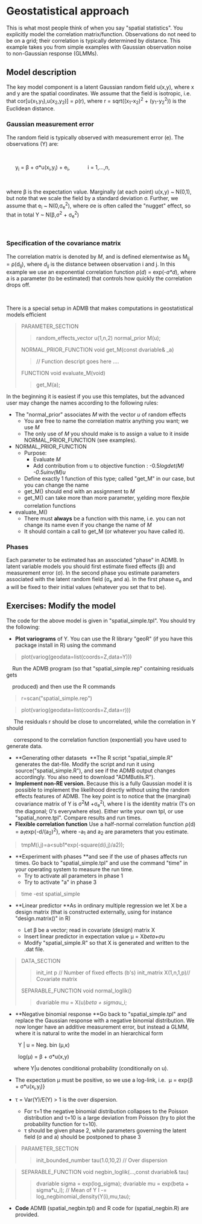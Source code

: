 #  Geostatistical approach

This is what most people think of when you say "spatial statistics". You explicitly model the correlation matrix/function. Observations do not need to be on a grid; their correlation is typically determined by distance. This example takes you from simple examples with Gaussian observation noise to non-Gaussian response (GLMMs).

## Model description

The key model component is a latent Gaussian random field u(x,y), where x and y are the spatial coordinates. We assume that the field is isotropic, i.e. that cor[u(x<sub>1</sub>,y<sub>1</sub>),u(x<sub>2</sub>,y<sub>2</sub>)] = ρ(r), where r = sqrt((x<sub>1</sub>-x<sub>2</sub>)<sup>2</sup> + (y<sub>1</sub>-y<sub>2</sub><sup>2</sup>)) is the Euclidean distance.


### Gaussian measurement error  

The random field is typically observed with measurement error (e). The observations (Y) are:

 

      y<sub>i</sub> = β + σ*u(x<sub>i</sub>,y<sub>i</sub>) + e<sub>i</sub>,            i = 1,...,n,

 

where β is the expectation value. Marginally (at each point) u(x,y) ~ N(0,1), but note that we scale the field by a standard deviation σ. Further, we assume that e<sub>i</sub> ~ N(0,σ<sub>e</sub><sup>2</sup>), where σe is often called the "nugget" effect, so that in total Y ~ N(β,σ<sup>2</sup> + σ<sub>e</sub><sup>2</sup>)

 

### Specification of the covariance matrix  

The correlation matrix is denoted by _M_, and is defined elementwise as M<sub>ij</sub> = ρ(d<sub>ij</sub>), where _d<sub>ij</sub>_ is the distance between observation i and j. In this example we use an exponential correlation function ρ(_d_) = exp(-_a*d_), where a is a parameter (to be estimated) that controls how quickly the correlation drops off.

 

There is a special setup in ADMB that makes computations in geostatistical models efficient

>PARAMETER_SECTION
>>random_effects_vector u(1,n,2)
>>normal_prior M(u);
>
>NORMAL_PRIOR_FUNCTION void get_M(const dvariable& _a)
>>// Function descript goes here ....
>
>FUNCTION void evaluate_M(void)
>>get_M(a);

In the beginning it is easiest if you use this templates, but the advanced user may change the names according to the following rules:

* The "normal_prior" associates _M_ with the vector _u_ of random effects
    * You are free to name the correlation matrix anything you want; we use _M_
    * The only use of _M_ you should make is to assign a value to it inside NORMAL_PRIOR_FUNCTION (see examples).  
* NORMAL_PRIOR_FUNCTION
    * Purpose:   
        * Evaluate _M_
        * Add contribution from u to objective function : -0.5*logdet(_M_) -0.5*_u_*inv(_M_)*_u_  
    * Define exactly 1 function of this type; called "get_M" in our case, but you can change the name
    * get_M() should end with an assignment to _M_
    * get_M() can take more than more parameter, y<sub>i</sub>elding more flex<sub>i</sub>ble correlation functions  
* evaluate_M()
    * There must **always** be a function with this name, i.e. you can not change its name even if you change the name of _M_
    * It should contain a call to get_M (or whatever you have called it).


### Phases
Each parameter to be estimated has an associated "phase" in ADMB. In latent variable models you should first estimate fixed effects (β) and measurement error (σ). In the second phase you estimate parameters associated with the latent random field (σ<sub>e</sub> and a). In the first phase σ<sub>e</sub> and a will be fixed to their initial values (whatever you set that to be).

## Exercises: Modify the model  
The code for the above model is given in "spatial_simple.tpl". You should try the following:

* **Plot variograms** of Y. You can use the R library "geoR" (if you have this package install in R) using the command  

>plot(variog(geodata=list(coords=Z,data=Y)))

    Run the ADMB program (so that "spatial_simple.rep" containing residuals gets

    produced) and then use the R commands

>r=scan("spatial_simple.rep")

>plot(variog(geodata=list(coords=Z,data=r)))

     The residuals r should be close to uncorrelated, while the correlation in Y should

     correspond to the correlation function (exponential) you have used to generate data.

* **Generating other datasets  **The R script "spatial_simple.R" generates the dat-file. Modify the script and run it using source("spatial_simple.R"), and see if the ADMB output changes accordingly. You also need to download "ADMButils.R").  
* **Implement non-RE version.** Because this is a fully Gaussian model it is possible to implement the likelihood directly without using the random effects features of ADMB. The key point is to notice that the (marginal) covariance matrix of Y is σ<sup>2</sup>M +σ<sub>e</sub><sup>2</sup>I, where I is the identity matrix (1's on the diagonal; 0's everywhere else). Either write your own tpl, or use "spatial_nonre.tpl". Compare results and run times.  
* **Flexible correlation function** Use a half-normal correlation function ρ(d) = a<sub>1</sub>exp{-d/(a<sub>2</sub>)<sup>2</sup>}, where -a<sub>1</sub> and a<sub>2</sub> are parameters that you estimate.

>tmpM(i,j)=a<sub1</sub>*exp(-square(d(i,j)/a2));

* **Experiment with phases **and see if the use of phases affects run times. Go back to "spatial_simple.tpl" and use the command "time" in your operating system to measure the run time.
    * Try to activate all parameters in phase 1
    * Try to activate "a" in phase 3


>time -est spatial_simple

* **Linear predictor **As in ordinary multiple regression we let X be a design matrix (that is constructed externally, using for instance "design.matrix()" in R)  

    * Let β be a vector; read in covariate (design) matrix X 
    * Insert linear predictor in expectation value μ = X*beta+σ*u
    * Modify "spatial_simple.R" so that X is generated and written to the .dat file.

>DATA_SECTION
>>init_int p		// Number of fixed effects (b's)
>>init_matrix X(1,n,1,p)// Covariate matrix
>
>SEPARABLE_FUNCTION void normal_loglik()
>>dvariable mu = X(u)*beta + sigma*u_i;

* **Negative binomial response **Go back to "spatial_simple.tpl" and replace the Gaussian response with a negative binomial distribution. We now longer have an additive measurement error, but instead a GLMM, where it is natural to write the model in an hierarchical form

        Y | u = Neg. bin (μ,κ)

        log(μ) = β + σ*u(x,y)

     where Y|u denotes conditional probability (conditionally on u).

* The expectation μ must be positive, so we use a log-link, i.e.  μ = exp{β + σ*u(x<sub>i</sub>,y<sub>i</sub>)}
* τ = Var(Y)/E(Y) > 1 is the over dispersion.   

    * For τ=1 the negative binomial distribution collapses to the Poisson distribution and τ=10 is a large deviation from Poisson (try to plot the probability function for τ=10).
    * τ should be given phase 2, while parameters governing the latent field (σ and a) should be postponed to phase 3  

>PARAMETER_SECTION
>>init_bounded_number tau(1.0,10,2)            // Over dispersion

>SEPARABLE_FUNCTION void negbin_loglik(...,const dvariable& tau)
>>dvariable sigma = exp(log_sigma);
>>dvariable mu = exp(beta + sigma*u_i);     // Mean of Y
>>l -= log_negbinomial_density(Y(i),mu,tau);

* **Code** ADMB (spatial_negbin.tpl) and R code for (spatial_negbin.R) are provided.  

